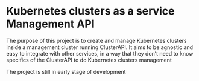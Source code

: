 # Kubernetes clusters as a service Management API

The purpose of this project is to create and manage Kubernetes clusters inside a management cluster running ClusterAPI.
It aims to be agnostic and easy to integrate with other services, in a way that  they don’t need to know specifics of the ClusterAPI to do Kubernetes clusters management

The project is still in early stage of development
